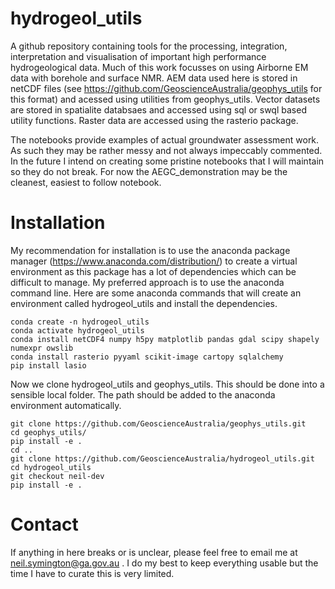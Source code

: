 # hydrogeol_utils
A github repository containing tools for the processing, integration, interpretation and visualisation of important high performance hydrogeological data. Much of this work focusses on using Airborne EM data with borehole and surface NMR. AEM data used here is stored in netCDF files (see https://github.com/GeoscienceAustralia/geophys_utils for this format) and acessed using utilities from geophys_utils. Vector datasets are stored in spatialite databsaes and accessed using sql or swql based utility functions. Raster data are accessed using the rasterio package.

The notebooks provide examples of actual groundwater assessment work. As such they may be rather messy and not always impeccably commented. In the future I intend on creating some pristine notebooks that I will maintain so they do not break. For now the AEGC_demonstration may be the cleanest, easiest to follow notebook.

# Installation

My recommendation for installation is to use the anaconda package manager (https://www.anaconda.com/distribution/) to create a virtual environment as this package has a lot of dependencies which can be difficult to manage. My preferred approach is to use the anaconda command line. Here are some anaconda commands that will create an environment called hydrogeol_utils and install the dependencies.

```
conda create -n hydrogeol_utils
conda activate hydrogeol_utils
conda install netCDF4 numpy h5py matplotlib pandas gdal scipy shapely numexpr owslib 
conda install rasterio pyyaml scikit-image cartopy sqlalchemy
pip install lasio
```
Now we clone hydrogeol_utils and geophys_utils. This should be done into a sensible local folder. The path should be added to the anaconda environment automatically.

```
git clone https://github.com/GeoscienceAustralia/geophys_utils.git
cd geophys_utils/
pip install -e .
cd ..
git clone https://github.com/GeoscienceAustralia/hydrogeol_utils.git
cd hydrogeol_utils
git checkout neil-dev
pip install -e .
```
# Contact

If anything in here breaks or is unclear, please feel free to email me at neil.symington@ga.gov.au . I do my best to keep everything usable but the time I have to curate this is very limited.
